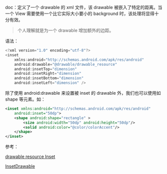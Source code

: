 doc：定义了一个 drawable 的 xml 文件，该 drawable 被嵌入了特定的距离。当一个 View 需要使用一个比它实际大小要小的 background 时，该处理将显得十分有效。

> 个人理解就是为一个 drawable 增加额外的边距。

语法：

```java
<?xml version="1.0" encoding="utf-8"?>
<inset
    xmlns:android="http://schemas.android.com/apk/res/android"
    android:drawable="@drawable/drawable_resource"
    android:insetTop="dimension"
    android:insetRight="dimension"
    android:insetBottom="dimension"
    android:insetLeft="dimension" />
```

除了使用 android:drawable 来设置被 inset 的 drawable 外，我们也可以使用如 shape 等元素。如：

```xml
<inset xmlns:android="http://schemas.android.com/apk/res/android"
    android:inset="50dp">
    <shape android:shape="rectangle" >
        <size android:width="50dp" android:height="50dp"/>
        <solid android:color="@color/colorAccent"/>
    </shape>
</inset>
```



参考：

[drawable resource Inset](https://developer.android.com/guide/topics/resources/drawable-resource.html#Inset)

[InsetDrawable](https://developer.android.com/reference/android/graphics/drawable/InsetDrawable.html)